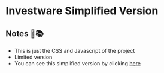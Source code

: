 # Investware Simplified Version

## Notes :notebook_with_decorative_cover::books:
- This is just the CSS and Javascript of the project
- Limited version
- You can see this simplified version by clicking [here](https://henriqueestanislau.github.io/InvestwareSimplifiedVersion/Index/Index.html)




